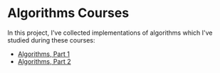 # Algorithms Courses

In this project, I've collected implementations of algorithms which I've studied during these courses:

- [Algorithms, Part 1](https://www.coursera.org/learn/algorithms-part1)
- [Algorithms, Part 2](https://www.coursera.org/learn/algorithms-part2)

